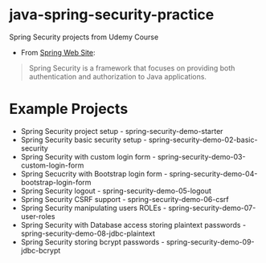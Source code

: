 # java-spring-security-practice
 Spring Security projects from Udemy Course
 
 - From [Spring Web Site](https://spring.io/projects/spring-security): 
 > Spring Security is a framework that focuses on providing both authentication and authorization to Java applications.

 # Example Projects
 
 - Spring Security project setup - spring-security-demo-starter
 - Spring Security basic security setup - spring-security-demo-02-basic-security
 - Spring Security with custom login form - spring-security-demo-03-custom-login-form
 - Spring Secucrity with Bootstrap login form - spring-security-demo-04-bootstrap-login-form
 - Spring Security logout - spring-security-demo-05-logout
 - Spring Security CSRF support - spring-security-demo-06-csrf
 - Spring Security manipulating users ROLEs - spring-security-demo-07-user-roles
 - Spring Security with Database access storing plaintext passwords - spring-security-demo-08-jdbc-plaintext
 - Spring Security storing bcrypt passwords - spring-security-demo-09-jdbc-bcrypt
 

